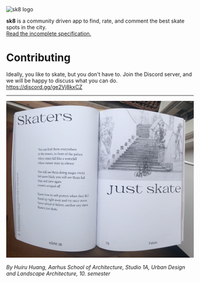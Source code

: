 <img src="https://user-images.githubusercontent.com/85256521/126249884-2e4bc7f8-ae04-48e8-9379-0a184f924ab1.png" alt="sk8 logo" width="150" />


<strong>sk8</strong> is a community driven app to find, rate, and comment the best skate spots in the city.
<br /><a href="spec/index.md">Read the incomplete specification.</a>

# Contributing
Ideally, you like to skate, but you don't have to. Join the Discord server, and we will be happy to discuss what you can do.
<br />https://discord.gg/ge2Vj8kxCZ

---

<img src="skaters.jpg" alt="just skate poem" width="600" />

*By Huiru Huang, Aarhus School of Architecture, Studio 1A, Urban Design and Landscape Architecture, 10. semester*


